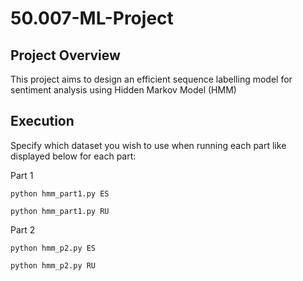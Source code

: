# 50.007-ML-Project
## Project Overview
This project aims to design an efficient sequence labelling model for sentiment analysis using Hidden Markov Model (HMM)

## Execution
Specify which dataset you wish to use when running each part like displayed below for each part:

Part 1
```
python hmm_part1.py ES

python hmm_part1.py RU
```

Part 2 
```
python hmm_p2.py ES

python hmm_p2.py RU
```
